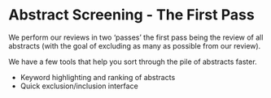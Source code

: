 # Abstract Screening - The First Pass

We perform our reviews in two ‘passes’ the first pass being the review of all abstracts (with the goal of excluding as many as possible from our review).

We have a few tools that help you sort through the pile of abstracts faster.

* Keyword highlighting and ranking of abstracts
* Quick exclusion/inclusion interface
